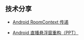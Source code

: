 


## 技术分享

- [Android RoomContext 传递](./AndroidRoomContext传递.md)

- [Android 直播悬浮窗重构（PPT）](./Android直播悬浮窗重构.md)

